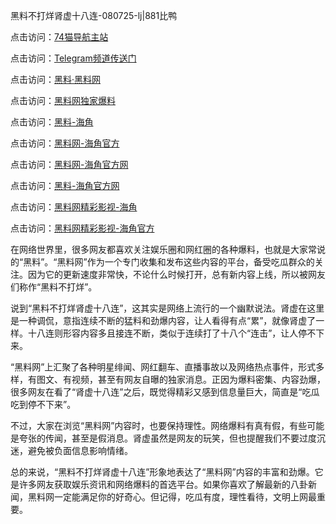 黑料不打烊肾虚十八连-080725-lj|881比鸭

点击访问：<a href="https://74mao.com/">74猫导航主站</a>

点击访问：<a href="https://74mao.com/">Telegram频道传送门</a>

点击访问：<a href="https://heiliaotlyq53.pages.dev">黑料·黑料网</a>

点击访问：<a href="https://heiliaoyvnrda.pages.dev">黑料网独家爆料</a>

点击访问：<a href="https://heiliao3gvg9x.pages.dev">黑料-海角</a>

点击访问：<a href="https://heiliaoubleqx.pages.dev">黑料网-海角官方</a>

点击访问：<a href="https://heiliaokof3cy.pages.dev">黑料网-海角官方网</a>

点击访问：<a href="https://heiliaoxfe5rb.pages.dev">黑料-海角官方网</a>

点击访问：<a href="https://heiliaokof3cy.pages.dev">黑料网精彩影视-海角</a>

点击访问：<a href="https://heiliaolvzlu3.pages.dev">黑料网精彩影视-海角官方</a>

在网络世界里，很多网友都喜欢关注娱乐圈和网红圈的各种爆料，也就是大家常说的“黑料”。“黑料网”作为一个专门收集和发布这些内容的平台，备受吃瓜群众的关注。因为它的更新速度非常快，不论什么时候打开，总有新内容上线，所以被网友们称作“黑料不打烊”。

说到“黑料不打烊肾虚十八连”，这其实是网络上流行的一个幽默说法。肾虚在这里是一种调侃，意指连续不断的猛料和劲爆内容，让人看得有点“累”，就像肾虚了一样。十八连则形容内容多且接连不断，类似于连续打了十八个“连击”，让人停不下来。

“黑料网”上汇聚了各种明星绯闻、网红翻车、直播事故以及网络热点事件，形式多样，有图文、有视频，甚至有网友自曝的独家消息。正因为爆料密集、内容劲爆，很多网友在看了“肾虚十八连”之后，既觉得精彩又感到信息量巨大，简直是“吃瓜吃到停不下来”。

不过，大家在浏览“黑料网”内容时，也要保持理性。网络爆料有真有假，有些可能是夸张的传闻，甚至是假消息。肾虚虽然是网友的玩笑，但也提醒我们不要过度沉迷，避免被负面信息影响情绪。

总的来说，“黑料不打烊肾虚十八连”形象地表达了“黑料网”内容的丰富和劲爆。它是许多网友获取娱乐资讯和网络爆料的首选平台。如果你喜欢了解最新的八卦新闻，黑料网一定能满足你的好奇心。但记得，吃瓜有度，理性看待，文明上网最重要。

